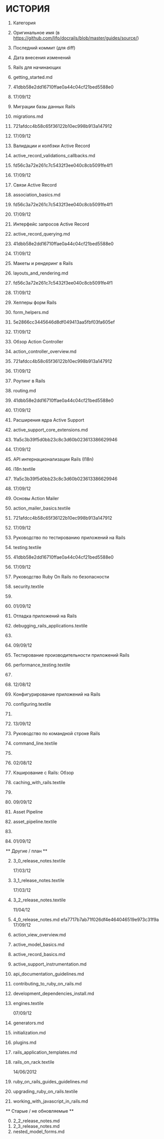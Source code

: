 # ИСТОРИЯ

1. Категория
2. Оригинальное имя (в https://github.com/lifo/docrails/blob/master/guides/source/)
3. Последний коммит (для diff)
4. Дата внесения изменений

1. Rails для начинающих
2. getting_started.md
3. 41dbb58e2dd16710ffae0a44c04cf21bed5588e0
4. 17/09/12

1. Миграции базы данных Rails
2. migrations.md
3. 721afdcc4b58c65f36122b10ec998b913a147912
4. 17/09/12

1. Валидации и колбэки Active Record
2. active_record_validations_callbacks.md
3. fd56c3a72e261c7c5432f3ee040c8cb5091fe4f1
4. 17/09/12

1. Связи Active Record
2. association_basics.md
3. fd56c3a72e261c7c5432f3ee040c8cb5091fe4f1
4. 17/09/12

1. Интерфейс запросов Active Record
2. active_record_querying.md
3. 41dbb58e2dd16710ffae0a44c04cf21bed5588e0
4. 17/09/12

1. Макеты и рендеринг в Rails
2. layouts_and_rendering.md
3. fd56c3a72e261c7c5432f3ee040c8cb5091fe4f1
4. 17/09/12

1. Хелперы форм Rails
2. form_helpers.md
3. 5e2866cc3445646d8df049413aa5fbf03fa605ef
4. 17/09/12

1. Обзор Action Controller
2. action_controller_overview.md
3. 721afdcc4b58c65f36122b10ec998b913a147912
4. 17/09/12

1. Роутинг в Rails
2. routing.md
3. 41dbb58e2dd16710ffae0a44c04cf21bed5588e0
4. 17/09/12

1. Расширения ядра Active Support
2. active_support_core_extensions.md
3. 1fa5c3b39f5d0bb23c8c3d60b023613386629946
4. 17/09/12

1. API интернационализации Rails (I18n)
2. i18n.textile
3. 1fa5c3b39f5d0bb23c8c3d60b023613386629946
4. 17/09/12

1. Основы Action Mailer
2. action_mailer_basics.textile
3. 721afdcc4b58c65f36122b10ec998b913a147912
4. 17/09/12

1. Руководство по тестированию приложений на Rails
2. testing.textile
3. 41dbb58e2dd16710ffae0a44c04cf21bed5588e0
4. 17/09/12

1. Руководство Ruby On Rails по безопасности
2. security.textile
3.
4. 01/09/12

1. Отладка приложений на Rails
2. debugging_rails_applications.textile
3.
4. 09/09/12

1. Тестирование производительности приложений Rails
2. performance_testing.textile
3.
4. 12/08/12

1. Конфигурирование приложений на Rails
2. configuring.textile
3.
4. 13/09/12

1. Руководство по командной строке Rails
2. command_line.textile
3.
4. 02/08/12

1. Кэширование с Rails: Обзор
2. caching_with_rails.textile
3.
4. 09/09/12

1. Asset Pipeline
2. asset_pipeline.textile
3.
4. 01/09/12

** Другие / план **

2.  3_0_release_notes.textile

    17/03/12

3.  3_1_release_notes.textile

    17/03/12

4.  3_2_release_notes.textile

    11/04/12

5.  4_0_release_notes.md
    efa7717b7ab71f026df4e464046519e973c31f9a
    17/09/12

10. action_view_overview.md
12. active_model_basics.md
14. active_record_basics.md
18. active_support_instrumentation.md
20. api_documentation_guidelines.md
22. contributing_to_ruby_on_rails.md
23. development_dependencies_install.md

25. engines.textile

    07/09/12

30. generators.md
35. initialization.md
45. plugins.md
50. rails_application_templates.md

55. rails_on_rack.textile

    14/06/2012

57. ruby_on_rails_guides_guidelines.md
60. upgrading_ruby_on_rails.textile
65. working_with_javascript_in_rails.md


** Старые / не обновляемые **

0.  2_2_release_notes.md
1.  2_3_release_notes.md
40. nested_model_forms.md
